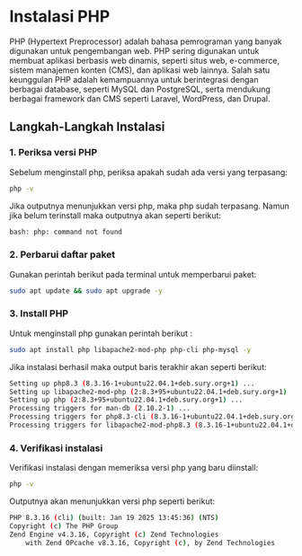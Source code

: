 # Instalasi PHP
PHP (Hypertext Preprocessor) adalah bahasa pemrograman yang banyak digunakan untuk pengembangan web. PHP sering digunakan untuk membuat aplikasi berbasis web dinamis, seperti situs web, e-commerce, sistem manajemen konten (CMS), dan aplikasi web lainnya. Salah satu keunggulan PHP adalah kemampuannya untuk berintegrasi dengan berbagai database, seperti MySQL dan PostgreSQL, serta mendukung berbagai framework dan CMS seperti Laravel, WordPress, dan Drupal.
## Langkah-Langkah Instalasi
### 1. Periksa versi PHP
Sebelum menginstall php, periksa apakah sudah ada versi yang terpasang:
```bash
php -v
```
Jika outputnya menunjukkan versi php, maka php sudah terpasang. Namun jika belum terinstall maka outputnya akan seperti berikut:
```bash
bash: php: command not found
```
### 2. Perbarui daftar paket
Gunakan perintah berikut pada terminal untuk memperbarui paket:
```bash
sudo apt update && sudo apt upgrade -y 
```
### 3. Install PHP
Untuk menginstall php gunakan perintah berikut :
```bash
sudo apt install php libapache2-mod-php php-cli php-mysql -y
```
Jika instalasi berhasil maka output baris terakhir akan seperti berikut:
```bash
Setting up php8.3 (8.3.16-1+ubuntu22.04.1+deb.sury.org+1) ...
Setting up libapache2-mod-php (2:8.3+95+ubuntu22.04.1+deb.sury.org+1) ...
Setting up php (2:8.3+95+ubuntu22.04.1+deb.sury.org+1) ...
Processing triggers for man-db (2.10.2-1) ...
Processing triggers for php8.3-cli (8.3.16-1+ubuntu22.04.1+deb.sury.org+1) ...
Processing triggers for libapache2-mod-php8.3 (8.3.16-1+ubuntu22.04.1+deb.sury.org+1) ...
```
### 4. Verifikasi instalasi
Verifikasi instalasi dengan memeriksa versi php yang baru diinstall:
```bash
php -v 
```
Outputnya akan menunjukkan versi php seperti berikut:
```bash
PHP 8.3.16 (cli) (built: Jan 19 2025 13:45:36) (NTS)
Copyright (c) The PHP Group
Zend Engine v4.3.16, Copyright (c) Zend Technologies
    with Zend OPcache v8.3.16, Copyright (c), by Zend Technologies
```